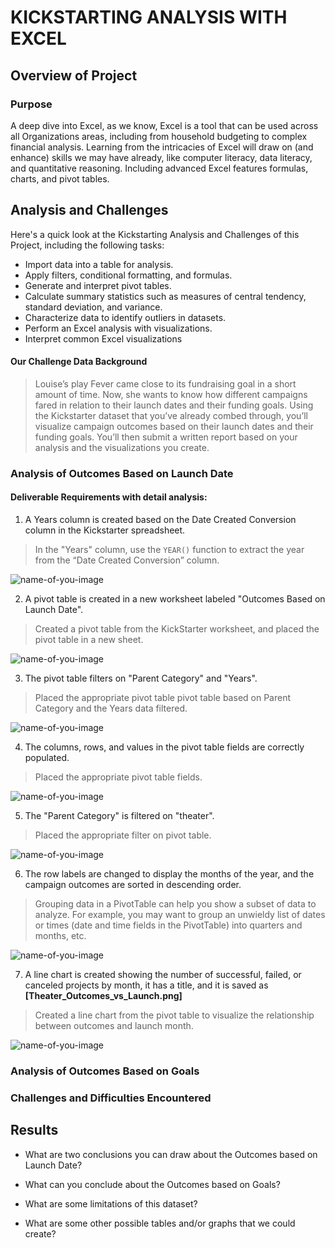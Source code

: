 # KICKSTARTING ANALYSIS WITH EXCEL

## Overview of Project

### Purpose
A deep dive into Excel, as we know, Excel is a tool that can be used across all Organizations areas, including from household budgeting to complex financial analysis. 
Learning from the intricacies of Excel will draw on (and enhance) skills we may have already, like computer literacy, data literacy, and quantitative reasoning. 
Including advanced Excel features formulas, charts, and pivot tables. 

## Analysis and Challenges
Here's a quick look at the Kickstarting Analysis and Challenges of this Project, including the following tasks:

- Import data into a table for analysis.
- Apply filters, conditional formatting, and formulas.
- Generate and interpret pivot tables.
- Calculate summary statistics such as measures of central tendency, standard deviation, and variance.
- Characterize data to identify outliers in datasets.
- Perform an Excel analysis with visualizations.
- Interpret common Excel visualizations

#### Our Challenge Data Background
> Louise’s play Fever came close to its fundraising goal in a short amount of time. Now, she wants to know how different campaigns fared in relation to their launch dates and their funding goals. Using the Kickstarter dataset that you’ve already combed through, you’ll visualize campaign outcomes based on their launch dates and their funding goals. You’ll then submit a written report based on your analysis and the visualizations you create.

### Analysis of Outcomes Based on Launch Date
 
#### Deliverable Requirements with detail analysis:
1. A Years column is created based on the Date Created Conversion column in the Kickstarter spreadsheet.

> In the "Years" column, use the `YEAR()` function to extract the year from the “Date Created Conversion” column.

![name-of-you-image](https://github.com/emmanuelmartinezs/kickstarter-analysis/blob/master/A%20Years%20column%20is%20created.PNG?raw=true)


2. A pivot table is created in a new worksheet labeled "Outcomes Based on Launch Date".

> Created a pivot table from the KickStarter worksheet, and placed the pivot table in a new sheet.

![name-of-you-image](https://github.com/emmanuelmartinezs/kickstarter-analysis/blob/master/Pivot%20Table%20for%20Outcomes%20Based%20on%20Launch%20Date.PNG?raw=true)


3. The pivot table filters on "Parent Category" and "Years".

> Placed the appropriate pivot table pivot table based on Parent Category and the Years data filtered.

![name-of-you-image](https://github.com/emmanuelmartinezs/kickstarter-analysis/blob/master/Pivot%20table%20filters%20on%20Parent%20Category%20and%20Years.PNG?raw=true)


4. The columns, rows, and values in the pivot table fields are correctly populated.

> Placed the appropriate pivot table fields.

![name-of-you-image](https://github.com/emmanuelmartinezs/kickstarter-analysis/blob/master/A%20Years%20column%20is%20created.PNG?raw=true)


5. The "Parent Category" is filtered on "theater".

> Placed the appropriate filter on pivot table.

![name-of-you-image](https://github.com/emmanuelmartinezs/kickstarter-analysis/blob/master/Filtered%20on%20Theater.PNG?raw=true)


6. The row labels are changed to display the months of the year, and the campaign outcomes are sorted in descending order.

> Grouping data in a PivotTable can help you show a subset of data to analyze. For example, you may want to group an unwieldy list of dates or times (date and time fields in the PivotTable) into quarters and months, etc.

![name-of-you-image](https://github.com/emmanuelmartinezs/kickstarter-analysis/blob/master/Month%20on%20Row%20and%20Outcomes%20in%20descending.PNG?raw=true)


7. A line chart is created showing the number of successful, failed, or canceled projects by month, it has a title, and it is saved as **[Theater_Outcomes_vs_Launch.png]**

> Created a line chart from the pivot table to visualize the relationship between outcomes and launch month.

![name-of-you-image](https://github.com/emmanuelmartinezs/kickstarter-analysis/blob/master/Theater_Outcomes_vs_Launch.PNG?raw=true)



### Analysis of Outcomes Based on Goals

### Challenges and Difficulties Encountered

## Results

- What are two conclusions you can draw about the Outcomes based on Launch Date?

- What can you conclude about the Outcomes based on Goals?

- What are some limitations of this dataset?

- What are some other possible tables and/or graphs that we could create?


